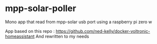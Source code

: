 # mpp-solar-poller
Mono app that read from mpp-solar usb port using a raspberry pi zero w


App based on this repo : https://github.com/ned-kelly/docker-voltronic-homeassistant
And rewritten to my needs
